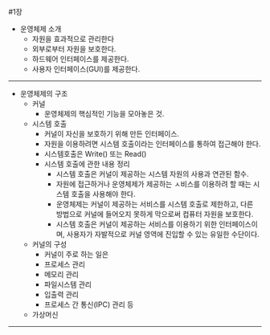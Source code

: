 #1장
- 운영체제 소개
  - 자원을 효과적으로 관리한다
  - 외부로부터 자원을 보호한다.
  - 하드웨어 인터페이스를 제공한다.
  - 사용자 인터페이스(GUI)를 제공한다.
---
  - 운영체제의 구조
    - 커널
      - 운영체제의 핵심적인 기능을 모아놓은 것.
    - 시스템 호출
      - 커널이 자신을 보호하기 위해 만든 인터페이스.
      - 자원을 이용하려면 시스템 호출이라는 인터페이스를 통하여 접근해야 한다.
      - 시스템호출은 Write() 또는 Read()
      - 시스템 호출에 관한 내용 정리
        - 시스템 호출은 커널이 제공하는 시스템 자원의 사용과 연관된 함수.
        - 자원에 접근하거나 운영체제가 제공하는 ㅅ비스를 이용하려 할 때는 시스템 호출을 사용해야 한다.
        - 운영체제는 커널이 제공하는 서비스를 시스템 호출로 제한하고, 다른 방법으로 커널에 들어오지 못하게 막으로써 컵퓨터 자원을 보호한다.
        - 시스템 호출은 커널이 제공하는 서비스를 이용하기 위한 인터페이스이며, 사용자가 자발적으로 커널 영역에 진입할 수 있는 유일한 수단이다.
    - 커널의 구성
      - 커널이 주로 하는 일은
      - 프로세스 관리
      - 메모리 관리
      - 파일시스템 관리
      - 입출력 관리
      - 프로세스 간 통신(IPC) 관리 등
    - 가상머신
  
---

